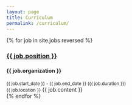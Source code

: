 ```yaml
---
layout: page
title: Curriculum
permalink: /curriculum/
---
```


{% for job in site.jobs reversed %}
### <u>{{ job.position }}</u>
#### {{ job.organization }}
<small>{{ job.start_date }} - {{ job.end_date }} ({{ job.duration }})</small>  
<small>{{ job.location }}</small>
{{ job.content }}
<br>
{% endfor %}
